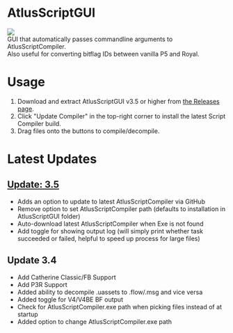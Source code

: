# AtlusScriptGUI
![](https://i.imgur.com/DwbSJu3.png)  
GUI that automatically passes commandline arguments to AtlusScriptCompiler.  
Also useful for converting bitflag IDs between vanilla P5 and Royal.
# Usage
1. Download and extract AtlusScriptGUI v3.5 or higher from [the Releases page](https://github.com/ShrineFox/AtlusScriptGUI/releases).
2. Click "Update Compiler" in the top-right corner to install the latest Script Compiler build.
3. Drag files onto the buttons to compile/decompile.

# Latest Updates
## [Update: 3.5](https://github.com/ShrineFox/AtlusScriptGUI/releases)
- Adds an option to update to latest AtlusScriptCompiler via GitHub
- Remove option to set AtlusScriptCompiler path (defaults to installation in AtlusScriptGUI folder)
- Auto-download latest AtlusScriptCompiler when Exe is not found
- Add toggle for showing output log (will simply print whether task succeeded or failed, helpful to speed up process for large files)
## Update 3.4
- Add Catherine Classic/FB Support
- Add P3R Support
- Added ability to decompile .uassets to .flow/.msg and vice versa
- Added toggle for V4/V4BE BF output
- Check for AtlusScriptCompiler.exe path when picking files instead of at startup
- Added option to change AtlusScriptCompiler.exe path
